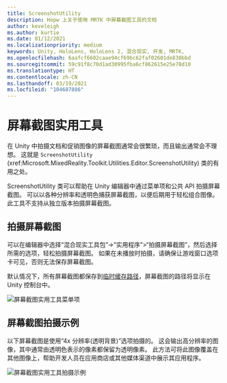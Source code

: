 ```yaml
---
title: ScreenshotUtility
description: Hopw 上关于使用 MRTK 中屏幕截图工具的文档
author: keveleigh
ms.author: kurtie
ms.date: 01/12/2021
ms.localizationpriority: medium
keywords: Unity, HoloLens, HoloLens 2, 混合现实, 开发, MRTK,
ms.openlocfilehash: 6aafcf6602caae94cf69bc62faf02601de830bbd
ms.sourcegitcommit: 59c91f8c70d1ad30995fba6cf862615e25e78d10
ms.translationtype: HT
ms.contentlocale: zh-CN
ms.lasthandoff: 03/19/2021
ms.locfileid: "104687886"
---
```

# <a name="screenshot-utility"></a>屏幕截图实用工具

在 Unity 中拍摄文档和促销图像的屏幕截图通常会很繁琐，而且输出通常会不理想。 这就是 `ScreenshotUtility` (xref:Microsoft.MixedReality.Toolkit.Utilities.Editor.ScreenshotUtility) 类的有用之处。

ScreenshotUtility 类可以帮助在 Unity 编辑器中通过菜单项和公共 API 拍摄屏幕截图。 可以以各种分辨率和透明色捕获屏幕截图，以便后期用于轻松组合图像。 此工具不支持从独立版本拍摄屏幕截图。

## <a name="taking-screenshots"></a>拍摄屏幕截图

可以在编辑器中选择“混合现实工具包”->“实用程序”>“拍摄屏幕截图”，然后选择所需的选项，轻松拍摄屏幕截图。 如果在未播放时拍摄，请确保让游戏窗口选项卡可见，否则无法保存屏幕截图。

默认情况下，所有屏幕截图都保存到[临时缓存路径](https://docs.unity3d.com/ScriptReference/Application-temporaryCachePath.html)，屏幕截图的路径将显示在 Unity 控制台中。

![屏幕截图实用工具菜单项](../Images/ScreenshotUtility/MRTK_ScreenshotUtility_Menu_Item.png)

## <a name="example-screenshot-capture"></a>屏幕截图拍摄示例

以下屏幕截图是使用“4x 分辨率(透明背景)”选项拍摄的。 这会输出高分辨率的图像，其中通常由透明色表示的像素都保留为透明像素。 此方法可将此图像覆盖在其他图像上，帮助开发人员在应用商店或其他媒体渠道中展示其应用程序。

![屏幕截图实用工具拍摄示例](../Images/ScreenshotUtility/MRTK_ScreenshotUtility_Example_Capture.png)
